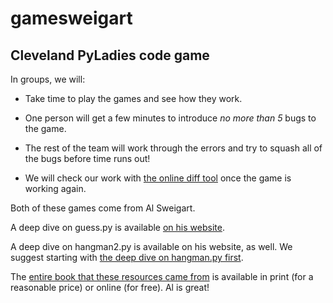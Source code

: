 # gamesweigart

## Cleveland PyLadies code game

In groups, we will:

* Take time to play the games and see how they work.

* One person will get a few minutes to introduce _no more than 5_ bugs to the game.

* The rest of the team will work through the errors and try to squash all of the bugs before time runs out!

* We will check our work with [the online diff tool](http://inventwithpython.com/invent4thed/diff/) once the game is working again.

Both of these games come from Al Sweigart.

A deep dive on guess.py is available [on his website](http://inventwithpython.com/invent4thed/chapter3.html).

A deep dive on hangman2.py is available on his website, as well. We suggest starting with [the deep dive on hangman.py first](http://inventwithpython.com/invent4thed/chapter8.html).

The [entire book that these resources came from](https://nostarch.com/inventwithpython) is available in print (for a reasonable price) or online (for free). Al is great!
